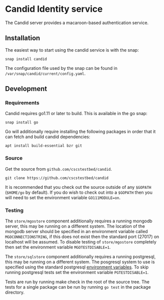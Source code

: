 # Candid Identity service

The Candid server provides a macaroon-based authentication service.

## Installation

The easiest way to start using the candid service is with the snap:

    snap install candid

The configuration file used by the snap can be found in
`/var/snap/candid/current/config.yaml`.

## Development

### Requirements

Candid requires go1.11 or later to build. This is available in the go snap:

    snap install go

Go will additionally require installing the following packages in order
that it can fetch and build candid dependencies:

    apt install build-essential bzr git

### Source

Get the source from `github.com/cscstestbed/candid`.

    git clone https://github.com/cscstestbed/candid

It is recommended that you check out the source outside of any `$GOPATH`
(`$HOME/go` by default). If you do wish to check out into a `$GOPATH`
then you will need to set the environment variable `GO111MODULE=on`.

### Testing

The `store/mgostore` component additionally requires a running mongodb
server, this may be running on a different system. The location of the
mongodb server should be specified in an environment variable called
`MGOCONNECTIONSTRING`, if this does not exist then the standard
port (27017) on localhost will be assumed. To disable testing of
`store/mgostore` completely then set the environment variable
`MGOTESTDISABLE=1`.

The `store/sqlstore` component additionally requires a running
postgresql, this may be running on a different system. The posgresql
system to use is specified using the standard postgresql [environment
variables](https://www.postgresql.org/docs/10/static/libpq-envars.html).
To skip running postgresql tests set the environment variable
`PGTESTDISABLE=1`.

Tests are run by running make check in the root of the source tree. The
tests for a single package can be run by running `go test` in the
package directory.
